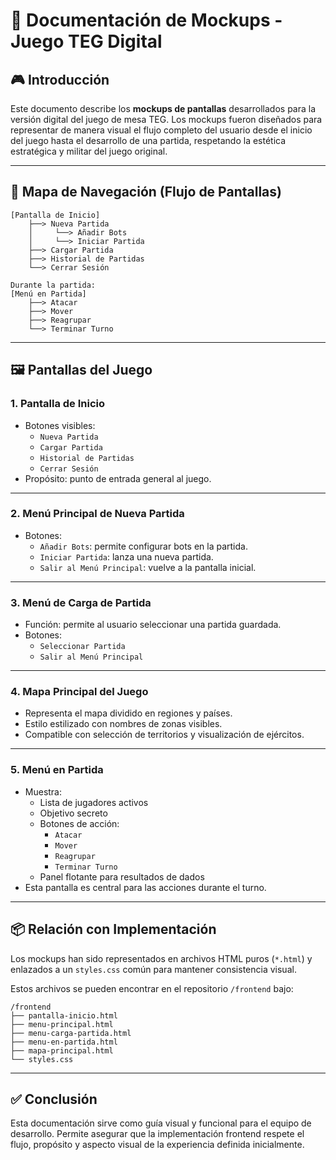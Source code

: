 # 📄 Documentación de Mockups - Juego TEG Digital

## 🎮 Introducción

Este documento describe los **mockups de pantallas** desarrollados para la versión digital del juego de mesa TEG. Los mockups fueron diseñados para representar de manera visual el flujo completo del usuario desde el inicio del juego hasta el desarrollo de una partida, respetando la estética estratégica y militar del juego original.

---

## 🧭 Mapa de Navegación (Flujo de Pantallas)

```plaintext
[Pantalla de Inicio]
    ├──> Nueva Partida
    │     └──> Añadir Bots
    │     └──> Iniciar Partida
    ├──> Cargar Partida
    ├──> Historial de Partidas
    └──> Cerrar Sesión

Durante la partida:
[Menú en Partida]
    ├──> Atacar
    ├──> Mover
    ├──> Reagrupar
    └──> Terminar Turno
```

---

## 🖼️ Pantallas del Juego

### 1. Pantalla de Inicio

- Botones visibles:
  - `Nueva Partida`
  - `Cargar Partida`
  - `Historial de Partidas`
  - `Cerrar Sesión`
- Propósito: punto de entrada general al juego.

---

### 2. Menú Principal de Nueva Partida

- Botones:
  - `Añadir Bots`: permite configurar bots en la partida.
  - `Iniciar Partida`: lanza una nueva partida.
  - `Salir al Menú Principal`: vuelve a la pantalla inicial.

---

### 3. Menú de Carga de Partida

- Función: permite al usuario seleccionar una partida guardada.
- Botones:
  - `Seleccionar Partida`
  - `Salir al Menú Principal`

---

### 4. Mapa Principal del Juego

- Representa el mapa dividido en regiones y países.
- Estilo estilizado con nombres de zonas visibles.
- Compatible con selección de territorios y visualización de ejércitos.

---

### 5. Menú en Partida

- Muestra:
  - Lista de jugadores activos
  - Objetivo secreto
  - Botones de acción:
    - `Atacar`
    - `Mover`
    - `Reagrupar`
    - `Terminar Turno`
  - Panel flotante para resultados de dados
- Esta pantalla es central para las acciones durante el turno.

---

## 📦 Relación con Implementación

Los mockups han sido representados en archivos HTML puros (`*.html`) y enlazados a un `styles.css` común para mantener consistencia visual.

Estos archivos se pueden encontrar en el repositorio `/frontend` bajo:

```
/frontend
├── pantalla-inicio.html
├── menu-principal.html
├── menu-carga-partida.html
├── menu-en-partida.html
├── mapa-principal.html
└── styles.css
```

---

## ✅ Conclusión

Esta documentación sirve como guía visual y funcional para el equipo de desarrollo. Permite asegurar que la implementación frontend respete el flujo, propósito y aspecto visual de la experiencia definida inicialmente.
